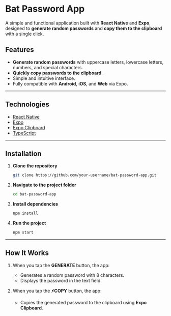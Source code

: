 # Bat Password App

A simple and functional application built with **React Native** and **Expo**, designed to **generate random passwords** and **copy them to the clipboard** with a single click.

## Features

* **Generate random passwords** with uppercase letters, lowercase letters, numbers, and special characters.
* **Quickly copy passwords to the clipboard**.
* Simple and intuitive interface.
* Fully compatible with **Android**, **iOS**, and **Web** via Expo.

---

## Technologies

* [React Native](https://reactnative.dev/)
* [Expo](https://expo.dev/)
* [Expo Clipboard](https://docs.expo.dev/versions/latest/sdk/clipboard/)
* [TypeScript](https://www.typescriptlang.org/)

---

## Installation

1. **Clone the repository**

   ```bash
   git clone https://github.com/your-username/bat-password-app.git
   ```
2. **Navigate to the project folder**

   ```bash
   cd bat-password-app
   ```
3. **Install dependencies**

   ```bash
   npm install
   ```
4. **Run the project**

   ```bash
   npm start

---

## How It Works

1. When you tap the **GENERATE** button, the app:

   * Generates a random password with 8 characters.
   * Displays the password in the text field.
2. When you tap the **⚡COPY** button, the app:

   * Copies the generated password to the clipboard using **Expo Clipboard**.
